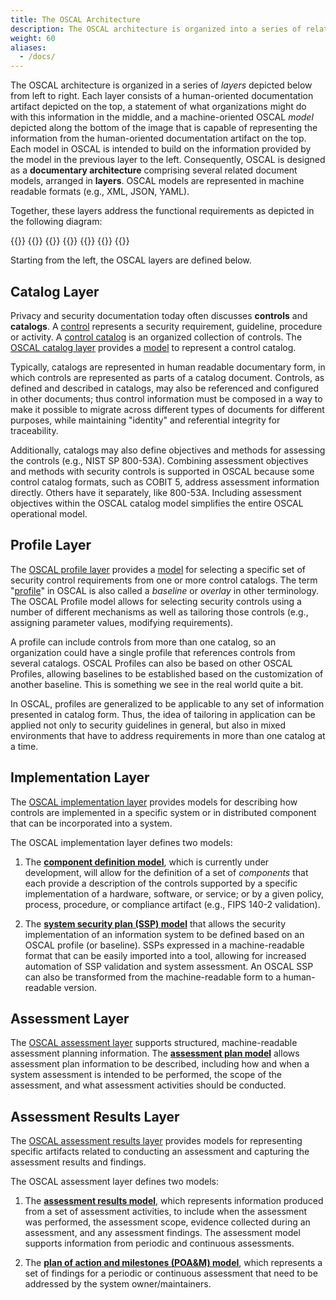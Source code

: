 ```yaml
---
title: The OSCAL Architecture
description: The OSCAL architecture is organized into a series of related layers.
weight: 60
aliases:
  - /docs/
---
```


The OSCAL architecture is organized in a series of *layers* depicted below from left to right. Each layer consists of a human-oriented documentation artifact depicted on the top, a statement of what organizations might do with this information in the middle, and a machine-oriented OSCAL *model* depicted along the bottom of the image that is capable of representing the information from the human-oriented documentation artifact on the top. Each model in OSCAL is intended to build on the information provided by the model in the previous layer to the left. Consequently, OSCAL is designed as a **documentary architecture** comprising several related document models, arranged in **layers**. OSCAL models are represented in machine readable formats (e.g., XML, JSON, YAML).

Together, these layers address the functional requirements as depicted in the following diagram:

{{<imagemap src="oscal-components.png" width="4350" height="1594" alt="oscal components">}}
  {{<area href="#catalog-layer" alt="Catalog Layer" title="Catalog Layer" shape="rect" coords="247,1221,1026,1548">}}
  {{<area href="#profile-layer" alt="Profile Layer" title="Profile Layer" shape="rect" coords="1034,1221,2151,1548" >}}
  {{<area href="#implementation-layer" alt="Implementation Layer" title="Implementation Layer" shape="rect" coords="2159,1221,2862,1548" >}}
  {{<area href="#assessment-layer" alt="Assessment Layer" title="Assessment Layer" shape="rect" coords="2873,1221,3614,1548" >}}
  {{<area href="#assessment-results-layer" alt="Assessment Results Layer" title="Assessment Results Layer" shape="rect" coords="3626,1221,4347,1548" >}}
{{</imagemap>}}

Starting from the left, the OSCAL layers are defined below.

## Catalog Layer

Privacy and security documentation today often discusses **controls** and **catalogs**. A [control](../concepts/control/) represents a security requirement, guideline, procedure or activity. A [control catalog](../concepts/catalog/) is an organized collection of controls. The [OSCAL catalog layer](/documentation/schema/catalog-layer/) provides a [model](/documentation/schema/catalog-layer/catalog/) to represent a control catalog.

Typically, catalogs are represented in human readable documentary form, in which controls are represented as parts of a catalog document. Controls, as defined and described in catalogs, may also be referenced and configured in other documents; thus control information must be composed in a way to make it possible to migrate across different types of documents for different purposes, while maintaining "identity" and referential integrity for traceability.

Additionally, catalogs may also define objectives and methods for assessing the controls (e.g., NIST SP 800-53A). Combining assessment objectives and methods with security controls is supported in OSCAL because some control catalog formats, such as COBIT 5, address assessment information directly. Others have it separately, like 800-53A. Including assessment objectives within the OSCAL catalog model simplifies the entire OSCAL operational model.

## Profile Layer

The [OSCAL profile layer](/documentation/schema/profile-layer/) provides a [model](/documentation/schema/profile-layer/profile/) for selecting a specific set of security control requirements from one or more control catalogs. The term "[profile](../concepts/profile/)" in OSCAL is also called a *baseline* or *overlay* in other terminology. The OSCAL Profile model allows for selecting security controls using a number of different mechanisms as well as tailoring those controls (e.g., assigning parameter values, modifying requirements).

A profile can include controls from more than one catalog, so an organization could have a single profile that references controls from several catalogs. OSCAL Profiles can also be based on other OSCAL Profiles, allowing baselines to be established based on the customization of another baseline. This is something we see in the real world quite a bit.

In OSCAL, profiles are generalized to be applicable to any set of information presented in catalog form. Thus, the idea of tailoring in application can be applied not only to security guidelines in general, but also in mixed environments that have to address requirements in more than one catalog at a time.

## Implementation Layer

The [OSCAL implementation layer](/documentation/schema/implementation-layer/) provides models for describing how controls are implemented in a specific system or in distributed component that can be incorporated into a system.

The OSCAL implementation layer defines two models:

1. The **[component definition model](/documentation/schema/implementation-layer/component/)**, which is currently under development, will allow for the definition of a set of *components* that each provide a description of the controls supported by a specific implementation of a hardware, software, or service; or by a given policy, process, procedure, or compliance artifact (e.g., FIPS 140-2 validation).

1. The **[system security plan (SSP) model](/documentation/schema/implementation-layer/ssp/)** that allows the security implementation of an information system to be defined based on an OSCAL profile (or baseline). SSPs expressed in a machine-readable format that can be easily imported into a tool, allowing for increased automation of SSP validation and system assessment. An OSCAL SSP can also be transformed from the machine-readable form to a human-readable version.

## Assessment Layer

The [OSCAL assessment layer](/documentation/schema/assessment-layer/) supports structured, machine-readable assessment planning information. The **[assessment plan model](/documentation/schema/assessment-layer/assessment-plan/)** allows assessment plan information to be described, including how and when a system assessment is intended to be performed, the scope of the assessment, and what assessment activities should be conducted.

## Assessment Results Layer

The [OSCAL assessment results layer](/documentation/schema/assessment-results-layer/) provides models for representing specific artifacts related to conducting an assessment and capturing the assessment results and findings.

The OSCAL assessment layer defines two models:

1.  The **[assessment results model](/documentation/schema/assessment-results-layer/assessment-results/)**, which represents information produced from a set of assessment activities, to include when the assessment was performed, the assessment scope, evidence collected during an assessment, and any assessment findings. The assessment model supports information from periodic and continuous assessments.

1. The **[plan of action and milestones (POA&M) model](/documentation/schema/assessment-results-layer/poam/)**, which represents a set of findings for a periodic or continuous assessment that need to be addressed by the system owner/maintainers.
